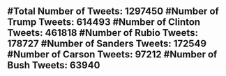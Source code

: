#Total Number of Tweets: 1297450 
#Number of Trump Tweets: 614493
#Number of Clinton Tweets: 461818
#Number of Rubio Tweets: 178727
#Number of Sanders Tweets: 172549
#Number of Carson Tweets: 97212
#Number of Bush Tweets: 63940
---
